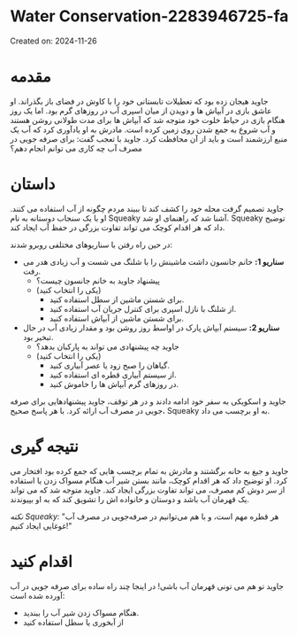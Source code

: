 # Water Conservation-2283946725-fa

Created on: 2024-11-26

**مقدمه**
===============

جاوید هیجان زده بود که تعطیلات تابستانی خود را با کاوش در فضای باز بگذراند. او عاشق بازی در آبپاش ها و دویدن از میان اسپری آب در روزهای گرم بود. اما یک روز هنگام بازی در حیاط خلوت خود متوجه شد که آبپاش ها برای مدت طولانی روشن هستند و آب شروع به جمع شدن روی زمین کرده است. مادرش به او یادآوری کرد که آب یک منبع ارزشمند است و باید از آن محافظت کرد. جاوید با تعجب گفت: برای صرفه جویی در مصرف آب چه کاری می توانم انجام دهم؟

**داستان**
=====

جاوید تصمیم گرفت محله خود را کشف کند تا ببیند مردم چگونه از آب استفاده می کنند. او با یک سنجاب دوستانه به نام Squeaky آشنا شد که راهنمای او شد. Squeaky توضیح داد که هر اقدام کوچک می تواند تفاوت بزرگی در حفظ آب ایجاد کند.

در حین راه رفتن با سناریوهای مختلفی روبرو شدند:

* **سناریو 1:** خانم جانسون داشت ماشینش را با شلنگ می شست و آب زیادی هدر می رفت.
	+ پیشنهاد جاوید به خانم جانسون چیست؟
	+ (یکی را انتخاب کنید)
		- برای شستن ماشین از سطل استفاده کنید.
		- از شلنگ با نازل اسپری برای کنترل جریان آب استفاده کنید.
		- برای شستن ماشین از آبپاش استفاده کنید.
* **سناریو 2:** سیستم آبپاش پارک در اواسط روز روشن بود و مقدار زیادی آب در حال تبخیر بود.
	+ جاوید چه پیشنهادی می تواند به پارکبان بدهد؟
	+ (یکی را انتخاب کنید)
		- گیاهان را صبح زود یا عصر آبیاری کنید.
		- از سیستم آبیاری قطره ای استفاده کنید.
		- در روزهای گرم آبپاش ها را خاموش کنید.

جاوید و اسکویکی به سفر خود ادامه دادند و در هر توقف، جاوید پیشنهادهایی برای صرفه جویی در مصرف آب ارائه کرد. با هر پاسخ صحیح، Squeaky به او برچسب می داد.

**نتیجه گیری**
==========

جاوید و جیغ به خانه برگشتند و مادرش به تمام برچسب هایی که جمع کرده بود افتخار می کرد. او توضیح داد که هر اقدام کوچک، مانند بستن شیر آب هنگام مسواک زدن یا استفاده از سر دوش کم مصرف، می تواند تفاوت بزرگی ایجاد کند. جاوید متوجه شد که می تواند یک قهرمان آب باشد و دوستان و خانواده اش را تشویق کند که به او بپیوندند.

*نکته Squeaky:* "هر قطره مهم است، و با هم می‌توانیم در صرفه‌جویی در مصرف آب غوغایی ایجاد کنیم!"

**اقدام کنید**
==========

جاوید تو هم می تونی قهرمان آب باشی! در اینجا چند راه ساده برای صرفه جویی در آب آورده شده است:

* هنگام مسواک زدن شیر آب را ببندید.
* از آبخوری یا سطل استفاده کنید